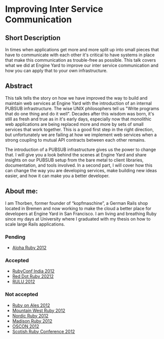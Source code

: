 # Improving Inter Service Communication

## Short Description

In times when applications get more and more split up into small pieces that have to communicate with each other it's critical to have systems in place that make this communication as trouble-free as possible. This talk covers what we did at Engine Yard to improve our inter service communication and how you can apply that to your own infrastructure.

## Abstract

This talk tells the story on how we have improved the way to build and maintain web services at Engine Yard with the introduction of an internal PUBSUB infrastructure. The wise UNIX philosophers tell us "Write programs that do one thing and do it well". Decades after this wisdom was born, it's still as fresh and true as in it's early days, especially now that monolithic web applications are being replaced more and more by sets of small services that work together. This is a good first step in the right direction, but unfortunately we are failing at how we implement web services when a strong coupling to mutual API contracts between each other remains.

The introduction of a PUBSUB infrastructure gives us the power to change that. I will give you a look behind the scenes at Engine Yard and share insights on our PUBSUB setup from the bare metal to client libraries, documentation, and tools involved. In a second part, I will cover how this can change the way you are developing services, make building new ideas easier, and how it can make you a better developer.


## About me:

I am Thorben, former founder of “kopfmaschine”, a German Rails shop located in Bremen and now working to make the cloud a better place for developers at Engine Yard in San Francisco. I am living and breathing Ruby since my days at University where I graduated with my thesis on how to scale large Rails applications.

### Pending
* [Aloha Ruby 2012](http://aloharubyconf.com/)

### Accepted
* [RubyConf India 2012](http://rubyconfindia.org/2012/)
* [Red Dot Ruby 20212](http://reddotrubyconf.com/)
* [RULU 2012](https://rulu.eu)

### Not accepted
* [Ruby on Ales 2012](http://ruby.onales.com/)
* [Mountain West Ruby 2012](http://mtnwestrubyconf.org/)
* [Nordic Ruby 2012](http://nordicruby.org/)
* [Madison Ruby 2012](http://madisonruby.org/)
* [OSCON 2012](http://www.oscon.com/oscon2012)
* [Scotish Ruby Conference 2012](http://cfp.scottishrubyconference.com/)